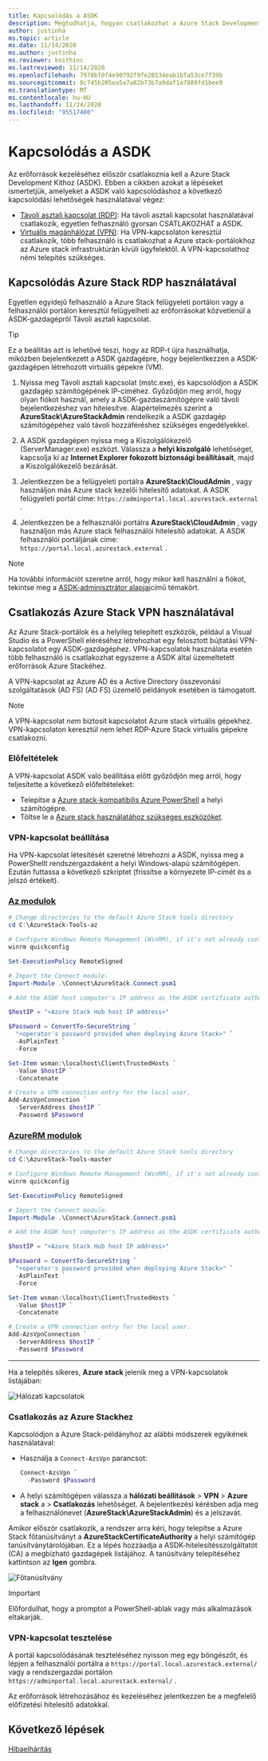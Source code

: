 ```yaml
---
title: Kapcsolódás a ASDK
description: Megtudhatja, hogyan csatlakozhat a Azure Stack Development Kithoz (ASDK).
author: justinha
ms.topic: article
ms.date: 11/14/2020
ms.author: justinha
ms.reviewer: knithinc
ms.lastreviewed: 11/14/2020
ms.openlocfilehash: 7970bf0f4e90792f9fe28534eab1bfa53ce7f39b
ms.sourcegitcommit: 8c745b205ea5a7a82b73b7a9daf1a7880fd1bee9
ms.translationtype: MT
ms.contentlocale: hu-HU
ms.lasthandoff: 11/24/2020
ms.locfileid: "95517480"
---
```

# <a name="connect-to-the-asdk"></a>Kapcsolódás a ASDK

Az erőforrások kezeléséhez először csatlakoznia kell a Azure Stack Development Kithoz (ASDK). Ebben a cikkben azokat a lépéseket ismertetjük, amelyeket a ASDK való kapcsolódáshoz a következő kapcsolódási lehetőségek használatával végez:

* [Távoli asztali kapcsolat (RDP)](#connect-with-rdp): Ha távoli asztali kapcsolat használatával csatlakozik, egyetlen felhasználó gyorsan CSATLAKOZHAT a ASDK.
* [Virtuális magánhálózat (VPN)](#connect-with-vpn): Ha VPN-kapcsolaton keresztül csatlakozik, több felhasználó is csatlakozhat a Azure stack-portálokhoz az Azure stack infrastruktúrán kívüli ügyfelektől. A VPN-kapcsolathoz némi telepítés szükséges.

<a name="connect-with-rdp"></a>
## <a name="connect-to-azure-stack-using-rdp"></a>Kapcsolódás Azure Stack RDP használatával

Egyetlen egyidejű felhasználó a Azure Stack felügyeleti portálon vagy a felhasználói portálon keresztül felügyelheti az erőforrásokat közvetlenül a ASDK-gazdagépről Távoli asztali kapcsolat.

> [!TIP]
> Ez a beállítás azt is lehetővé teszi, hogy az RDP-t újra használhatja, miközben bejelentkezett a ASDK gazdagépre, hogy bejelentkezzen a ASDK-gazdagépen létrehozott virtuális gépekre (VM).

1. Nyissa meg Távoli asztali kapcsolat (mstc.exe), és kapcsolódjon a ASDK gazdagép számítógépének IP-címéhez. Győződjön meg arról, hogy olyan fiókot használ, amely a ASDK-gazdaszámítógépre való távoli bejelentkezéshez van hitelesítve. Alapértelmezés szerint a **AzureStack\AzureStackAdmin** rendelkezik a ASDK gazdagép számítógépéhez való távoli hozzáféréshez szükséges engedélyekkel.  

2. A ASDK gazdagépen nyissa meg a Kiszolgálókezelő (ServerManager.exe) eszközt. Válassza a **helyi kiszolgáló** lehetőséget, kapcsolja ki az **Internet Explorer fokozott biztonsági beállításait**, majd a Kiszolgálókezelő bezárását.

3. Jelentkezzen be a felügyeleti portálra **AzureStack\CloudAdmin** , vagy használjon más Azure stack kezelői hitelesítő adatokat. A ASDK felügyeleti portál címe: `https://adminportal.local.azurestack.external` .

4. Jelentkezzen be a felhasználói portálra **AzureStack\CloudAdmin** , vagy használjon más Azure stack felhasználói hitelesítő adatokat. A ASDK felhasználói portáljának címe: `https://portal.local.azurestack.external` .

> [!NOTE]
> Ha további információt szeretne arról, hogy mikor kell használni a fiókot, tekintse meg a [ASDK-adminisztrátor alapjai](asdk-admin-basics.md#what-account-should-i-use)című témakört.

<a name="connect-with-vpn"></a>
## <a name="connect-to-azure-stack-using-vpn"></a>Csatlakozás Azure Stack VPN használatával

Az Azure Stack-portálok és a helyileg telepített eszközök, például a Visual Studio és a PowerShell eléréséhez létrehozhat egy felosztott bújtatási VPN-kapcsolatot egy ASDK-gazdagéphez. VPN-kapcsolatok használata esetén több felhasználó is csatlakozhat egyszerre a ASDK által üzemeltetett erőforrások Azure Stackéhez.

A VPN-kapcsolat az Azure AD és a Active Directory összevonási szolgáltatások (AD FS) (AD FS) üzemelő példányok esetében is támogatott.

> [!NOTE]
> A VPN-kapcsolat *nem* biztosít kapcsolatot Azure stack virtuális gépekhez. VPN-kapcsolaton keresztül nem lehet RDP-Azure Stack virtuális gépekre csatlakozni.

### <a name="prerequisites"></a>Előfeltételek
A VPN-kapcsolat ASDK való beállítása előtt győződjön meg arról, hogy teljesítette a következő előfeltételeket:

- Telepítse a [Azure stack-kompatibilis Azure PowerShell](asdk-post-deploy.md#install-azure-stack-powershell) a helyi számítógépre.  
- Töltse le a [Azure stack használatához szükséges eszközöket](asdk-post-deploy.md#download-the-azure-stack-tools).

### <a name="set-up-vpn-connectivity"></a>VPN-kapcsolat beállítása

Ha VPN-kapcsolat létesítését szeretné létrehozni a ASDK, nyissa meg a PowerShellt rendszergazdaként a helyi Windows-alapú számítógépen. Ezután futtassa a következő szkriptet (frissítse a környezete IP-címét és a jelszó értékeit).

### <a name="az-modules"></a>[Az modulok](#tab/az)

```powershell
# Change directories to the default Azure Stack tools directory
cd C:\AzureStack-Tools-az

# Configure Windows Remote Management (WinRM), if it's not already configured.
winrm quickconfig  

Set-ExecutionPolicy RemoteSigned

# Import the Connect module.
Import-Module .\Connect\AzureStack.Connect.psm1

# Add the ASDK host computer's IP address as the ASDK certificate authority (CA) to the list of trusted hosts. Make sure you update the IP address and password values for your environment.

$hostIP = "<Azure Stack Hub host IP address>"

$Password = ConvertTo-SecureString `
  "<operator's password provided when deploying Azure Stack>" `
  -AsPlainText `
  -Force

Set-Item wsman:\localhost\Client\TrustedHosts `
  -Value $hostIP `
  -Concatenate

# Create a VPN connection entry for the local user.
Add-AzsVpnConnection `
  -ServerAddress $hostIP `
  -Password $Password

```

### <a name="azurerm-modules"></a>[AzureRM modulok](#tab/azurerm)

```powershell
# Change directories to the default Azure Stack tools directory
cd C:\AzureStack-Tools-master

# Configure Windows Remote Management (WinRM), if it's not already configured.
winrm quickconfig  

Set-ExecutionPolicy RemoteSigned

# Import the Connect module.
Import-Module .\Connect\AzureStack.Connect.psm1

# Add the ASDK host computer's IP address as the ASDK certificate authority (CA) to the list of trusted hosts. Make sure you update the IP address and password values for your environment.

$hostIP = "<Azure Stack Hub host IP address>"

$Password = ConvertTo-SecureString `
  "<operator's password provided when deploying Azure Stack>" `
  -AsPlainText `
  -Force

Set-Item wsman:\localhost\Client\TrustedHosts `
  -Value $hostIP `
  -Concatenate

# Create a VPN connection entry for the local user.
Add-AzsVpnConnection `
  -ServerAddress $hostIP `
  -Password $Password

```
---
Ha a telepítés sikeres, **Azure stack** jelenik meg a VPN-kapcsolatok listájában:

![Hálózati kapcsolatok](media/asdk-connect/vpn.png)  

### <a name="connect-to-azure-stack"></a>Csatlakozás az Azure Stackhez

  Kapcsolódjon a Azure Stack-példányhoz az alábbi módszerek egyikének használatával:  

  * Használja a `Connect-AzsVpn` parancsot:
      
    ```powershell
    Connect-AzsVpn `
      -Password $Password
    ```

  * A helyi számítógépen válassza a **hálózati beállítások**  >  **VPN**  >  **Azure stack** a  >  **Csatlakozás** lehetőséget. A bejelentkezési kérésben adja meg a felhasználónevet (**AzureStack\AzureStackAdmin**) és a jelszavát.

Amikor először csatlakozik, a rendszer arra kéri, hogy telepítse a Azure Stack főtanúsítványt a **AzureStackCertificateAuthority** a helyi számítógép tanúsítványtárolójában. Ez a lépés hozzáadja a ASDK-hitelesítésszolgáltatót (CA) a megbízható gazdagépek listájához. A tanúsítvány telepítéséhez kattintson az **Igen** gombra.

![Főtanúsítvány](media/asdk-connect/cert.png)  
  
  > [!IMPORTANT]
  > Előfordulhat, hogy a promptot a PowerShell-ablak vagy más alkalmazások eltakarják.

### <a name="test-vpn-connectivity"></a>VPN-kapcsolat tesztelése

A portál kapcsolódásának teszteléséhez nyisson meg egy böngészőt, és lépjen a felhasználói portálra a `https://portal.local.azurestack.external/` vagy a rendszergazdai portálon `https://adminportal.local.azurestack.external/` .

Az erőforrások létrehozásához és kezeléséhez jelentkezzen be a megfelelő előfizetési hitelesítő adatokkal.  

## <a name="next-steps"></a>Következő lépések

[Hibaelhárítás](asdk-troubleshooting.md)
